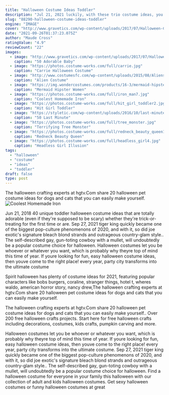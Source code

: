 ```yaml
---
title: "Halloween Costume Ideas Toddler"
description: "Jul 21, 2021 luckily, with these trio costume ideas, you won't have to pick one favorite character over another. Everyone's invited! if you're looking for a sibling costume or a family costume to"
slug: "88290-halloween-costume-ideas-toddler"
engine: "IMAGE"
cover: "http://www.gravetics.com/wp-content/uploads/2017/07/Halloween-Costume-Crochet-Black-and-Orange-Dress.jpg"
date: "2021-09-26T01:37:23.075Z"
author: "Maude Cross"
ratingValue: "4.9"
reviewCount: "22"
images:
  - image: "http://www.gravetics.com/wp-content/uploads/2017/07/Halloween-Costume-Crochet-Black-and-Orange-Dress.jpg"
    caption: "50 Adorable Baby"
  - image: "https://photos.costume-works.com/full/carrie.jpg"
    caption: "Carrie Halloween Costume"
  - image: "http://www.costumesfc.com/wp-content/uploads/2015/08/Aliens-Costume.jpg"
    caption: "Alien Costume"
  - image: "https://img.wondercostumes.com/products/16-3/mermaid-hipster.jpg"
    caption: "Mermaid Hipster Women"
  - image: "https://photos.costume-works.com/full/iron_man7.jpg"
    caption: "Coolest Homemade Iron"
  - image: "https://photos.costume-works.com/full/hit_girl_toddler2.jpg"
    caption: "Hit Girl Toddler"
  - image: "https://styletic.com/wp-content/uploads/2016/10/last-minute-halloween-costumes/10-last-minute-halloween-costume-ideas-7.jpg"
    caption: "50 Last Minute"
  - image: "https://photos.costume-works.com/full/tree_monster.jpg"
    caption: "Terrifying Tree Monster"
  - image: "https://photos.costume-works.com/full/redneck_beauty_queen1.jpg"
    caption: "Redneck Beauty Queen"
  - image: "https://photos.costume-works.com/full/headless_girl4.jpg"
    caption: "Headless Girl Illusion"
tags:
  - "halloween"
  - "costume"
  - "ideas"
  - "toddler"
draft: false
type: post
---
```


The halloween crafting experts at hgtv.Com share 20 halloween pet costume ideas for dogs and cats that you can easily make yourself.
![Coolest Homemade Iron](https://photos.costume-works.com/full/iron_man7.jpg "Coolest Homemade Iron")

Jun 21, 2018 40 unique toddler halloween costume ideas that are totally adorable (even if they&#39;re supposed to be scary) whether they&#39;re trick-or-treating for the first time or are. Sep 27, 2021 tiger king quickly became one of the biggest pop-culture phenomenons of 2020, and with it, so did joe exotic&#39;s signature bleach blond strands and outrageous country-glam style.. The self-described gay, gun-toting cowboy with a mullet, will undoubtedly be a popular costume choice for halloween. Halloween costumes let you be whoever or whatever you want, which is probably why theyre top of mind this time of year. If youre looking for fun, easy halloween costume ideas, then youve come to the right place! every year, party city transforms into the ultimate costume
<!--inArticleAds-->

<!--galleryOne-->

Spirit halloween has plenty of costume ideas for 2021, featuring popular characters like bobs burgers, coraline, stranger things, hotel t, wheres waldo, american horror story, nancy drew,The halloween crafting experts at hgtv.Com share 20 halloween pet costume ideas for dogs and cats that you can easily make yourself.
<!--inArticleAds-->

<!--galleryTwo-->

The halloween crafting experts at hgtv.Com share 20 halloween pet costume ideas for dogs and cats that you can easily make yourself.. Over 200 free halloween crafts projects. Start here for free halloween crafts including decorations, costumes, kids crafts, pumpkin carving and more.
<!--galleryThree-->

Halloween costumes let you be whoever or whatever you want, which is probably why theyre top of mind this time of year. If youre looking for fun, easy halloween costume ideas, then youve come to the right place! every year, party city transforms into the ultimate costume. Sep 27, 2021 tiger king quickly became one of the biggest pop-culture phenomenons of 2020, and with it, so did joe exotic's signature bleach blond strands and outrageous country-glam style.. The self-described gay, gun-toting cowboy with a mullet, will undoubtedly be a popular costume choice for halloween. Find a halloween costume for everyone in your family this halloween with our collection of adult and kids halloween costumes. Get sexy halloween costumes or funny halloween costumes at great
